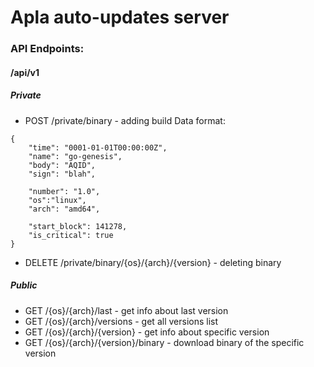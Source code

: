 # Apla auto-updates server

### API Endpoints:

#### /api/v1
##### Private

* POST /private/binary - adding build
Data format:
```
{
	"time": "0001-01-01T00:00:00Z",
	"name": "go-genesis",
	"body": "AQID",
	"sign": "blah",

	"number": "1.0",
	"os":"linux",
	"arch": "amd64",

	"start_block": 141278,
	"is_critical": true
}
```

* DELETE /private/binary/{os}/{arch}/{version} - deleting binary


##### Public

* GET /{os}/{arch}/last - get info about last version
* GET /{os}/{arch}/versions - get all versions list
* GET /{os}/{arch}/{version} - get info about specific version
* GET /{os}/{arch}/{version}/binary - download binary of the specific version